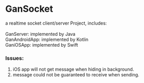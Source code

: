 # GanSocket
a realtime socket client/server Project, includes:<br><br>
GanServer: implemented by Java<br>
GanAndroidApp: implemented by Kotlin<br>
GaniOSApp: implemented by Swift

### Issues:<br>
1. iOS app will not get message when hiding in background.
2. message could not be guaranteed to receive when sending.
